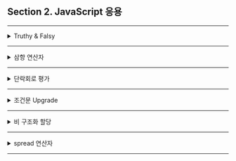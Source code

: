 <h2>Section 2. JavaScript 응용</h2>

---
<details>
<summary>Truthy & Falsy</summary>
<div markdown="1">

```jsx
  let a = "";

  if(a){
  	console.log("TRUE");
  } else{
  	console.log("FALSE");
  }  // 빈 문자열을 조건문에 넣으면 거짓으로 인식
```

| TRUTHY | FALSY |
|---|---|
| “비어 있지 않은 문자열” | undefined |
| [ ]  // 빈 배열	| null / NaN |
| { }  // 객체 리터럴 | 0	|
| 숫자(Infinity 포함) | “ “  // 빈 문자열 |

```jsx
const getName = (person) =>{
	if(!person){  // undefined & null 모두 falsy라 조건문에 활용 가능
		return "객체가 아닙니다";
	}
	return person.name;
};

let person;
const name = getName(person);
console.log(name);
```

</div>
</details>

---

<details>
<summary>삼항 연산자</summary>
<div markdown="1">

```jsx
// 주어진 숫자가 양수인지 음수인지 판별하는 함수
let a = 3;

if(a>=0){
	console.log("양수");
} else{
	console.log("음수");
}  // 이 조건식을 한줄로 표현하는 게 삼항연산자

// 조건문?true:false
a>=0 ? console.log("양수") : console.log("음수");
```

```jsx
// 주어진 숫자가 양수인지 음수인지 판별하는 함수
let a = 3;

if(a>=0){
	console.log("양수");
} else{
	console.log("음수");
}  // 이 조건식을 한줄로 표현하는 게 삼항연산자

// 조건문?true:false
a>=0 ? console.log("양수") : console.log("음수");
```

```jsx
// trusy와 falsy 이용하기
// 주어진 값이 null이거나 undefined가 아닌지 판단하는 함수
let a;

const result = a ? true : false;
console.log(result);
```

```jsx
// trusy와 falsy 이용하기
// 주어진 값이 null이거나 undefined가 아닌지 판단하는 함수
let a;

const result = a ? true : false;
console.log(result);
```
</div>
</details>

---

<details>
<summary>단락회로 평가</summary>
<div markdown="1">

```jsx
// 논리연산자의 연산 순서를 이용(오른쪽 -> 왼쪽)
const getName = (person) => {
	if(!person){
		return "객체가 아닙니다";
	}
	return person.name;
};

---

const getName = (person) => {
	return person && person.name;
};  // person이 falsy이기 때문에 AND 연산자에서 뒤에 오는 값 고려할 필요 X

let person;
const name = getName(person);
console.log(name);
```

```jsx
const getName = (person) => {
	const name = person && person.name;  // 둘 다 trusy -> name 반환
	return name || "객체가 아닙니다";  // name이 trusy라 이름 반환
};

let person = {name: "조은정"};
const name = getName(person);
console.log(name);  // 조은정
```

</div>
</details>

---

<details>
<summary>조건문 Upgrade</summary>
<div markdown="1">

```jsx
// 전달받은 음식이 한식인지 확인하는 코드
function isKoreanFood(food){
	if(food==="불고기" || food==="비빔밥" || food==="떡볶이"){
		return true;
}
	return false;
}

---

function isKoreanFood(food){
	if(["불고기", "떡볶이", "비빔밥"].includes(food)){
		return true;
	}
	return false;
}

const food1 = isKoreanFood("불고기");  // true
const food2 = isKoreanFood("파스타");  // false
```

```jsx
// 전달받은 음식이 한식인지 확인하는 코드
function isKoreanFood(food){
	if(food==="불고기" || food==="비빔밥" || food==="떡볶이"){
		return true;
	}
	return false;
}

---

function isKoreanFood(food){
	if(["불고기", "떡볶이", "비빔밥"].includes(food)){
		return true;
	}
	return false;
}

const food1 = isKoreanFood("불고기");  // true
const food2 = isKoreanFood("파스타");  // false
```

</div>
</details>

---

<details>
<summary>비 구조화 할당</summary>
<div markdown="1">

```jsx
let arr = ["one", "two", "three"];

let one = arr[0];
let two = arr[1];
let three = arr[2];

console.log(one, two, three);  // one, two, three
```

```jsx
let arr = ["one", "two", "three"];

let one = arr[0];
let two = arr[1];
let three = arr[2];

console.log(one, two, three);  // one, two, three
```

```jsx
let arr = ["one", "two", "three"];

let one = arr[0];
let two = arr[1];
let three = arr[2];

console.log(one, two, three);  // one, two, three
```

```jsx
let arr = ["one", "two", "three"];

let one = arr[0];
let two = arr[1];
let three = arr[2];

console.log(one, two, three);  // one, two, three
```

</div>
</details>

---

<details>
<summary>spread 연산자</summary>
<div markdown="1">

```jsx
const cookie = {
	base: "cookie",
	madeIn: "korea"
};

const chocochipCookie = {
	base: "cookie",
	madeIn: "korea",
  toping: "chocochip"
};

const blueberryCookie = {
	base: "cookie",
	madeIn: "korea",
	toping: "blueberry"
};

const strawberryCookie = {
	base: "cookie",
	madeIn: "korea",
	toping: "strawberry"
};
```

```jsx
// 위 코드를 spread 사용해 간편하게 바꾸기
const cookie = {
	base: "cookie",
	madeIn: "korea"
};

const chocochipCookie = {
	...cookie,
  toping: "chocochip"
};

const blueberryCookie = {
	...cookie,
	toping: "blueberry"
};

const strawberryCookie = {
	...cookie,
	toping: "strawberry"
};
```

```jsx
// 위 코드를 spread 사용해 간편하게 바꾸기
const cookie = {
	base: "cookie",
	madeIn: "korea"
};

const chocochipCookie = {
	...cookie,
  toping: "chocochip"
};

const blueberryCookie = {
	...cookie,
	toping: "blueberry"
};

const strawberryCookie = {
	...cookie,
	toping: "strawberry"
};
```

</div>
</details>

---
